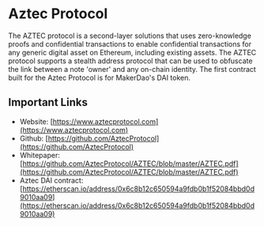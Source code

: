 # Aztec Protocol

The AZTEC protocol is a second-layer solutions that uses zero-knowledge proofs and confidential transactions to enable confidential transactions for any generic digital asset on Ethereum, including existing assets. The AZTEC protocol supports a stealth address protocol that can be used to obfuscate the link between a note 'owner' and any on-chain identity. The first contract built for the Aztec Protocol is for MakerDao's DAI token.

## Important Links

* Website: [https://www.aztecprotocol.com](https://www.aztecprotocol.com)
* Github: [https://github.com/AztecProtocol](https://github.com/AztecProtocol) 
* Whitepaper: [https://github.com/AztecProtocol/AZTEC/blob/master/AZTEC.pdf](https://github.com/AztecProtocol/AZTEC/blob/master/AZTEC.pdf)
* Aztec DAI contract: [https://etherscan.io/address/0x6c8b12c650594a9fdb0b1f52084bbd0d9010aa09](https://etherscan.io/address/0x6c8b12c650594a9fdb0b1f52084bbd0d9010aa09)

